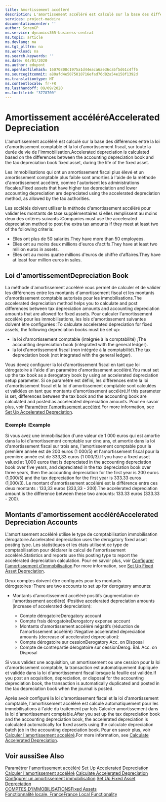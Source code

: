 ```yaml
---
title: Amortissement accéléré
description: L'amortissement accéléré est calculé sur la base des différences entre la loi d'amortissement comptable et la loi d'amortissement fiscal, sur toute la durée de vie de l'immobilisation.
services: project-madeira
documentationcenter: ''
author: SorenGP
ms.service: dynamics365-business-central
ms.topic: article
ms.devlang: na
ms.tgt_pltfrm: na
ms.workload: na
ms.search.keywords: ''
ms.date: 04/01/2020
ms.author: edupont
ms.openlocfilehash: 16070808c1975a1d44eaca6ae36ca5f5d61c4ff6
ms.sourcegitcommit: a80afd4e5075018716efad76d82a54e158f1392d
ms.translationtype: HT
ms.contentlocale: fr-FR
ms.lasthandoff: 09/09/2020
ms.locfileid: "3778700"
---
```

# <a name="accelerated-depreciation"></a><span data-ttu-id="b80e1-103">Amortissement accéléré</span><span class="sxs-lookup"><span data-stu-id="b80e1-103">Accelerated Depreciation</span></span>
<span data-ttu-id="b80e1-104">L'amortissement accéléré est calculé sur la base des différences entre la loi d'amortissement comptable et la loi d'amortissement fiscal, sur toute la durée de vie de l'immobilisation.</span><span class="sxs-lookup"><span data-stu-id="b80e1-104">Accelerated depreciation is calculated based on the differences between the accounting depreciation book and the tax depreciation book fixed asset, during the life of the fixed asset.</span></span>  

<span data-ttu-id="b80e1-105">Les immobilisations qui ont un amortissement fiscal plus élevé et un amortissement comptable plus faible sont amorties à l'aide de la méthode d'amortissement accéléré, comme l'autorisent les administrations fiscales.</span><span class="sxs-lookup"><span data-stu-id="b80e1-105">Fixed assets that have higher tax depreciation and lower accounting depreciation are depreciated using the accelerated depreciation method, as allowed by the tax authorities.</span></span>  

<span data-ttu-id="b80e1-106">Les sociétés doivent utiliser la méthode d'amortissement accéléré pour valider les montants de taxe supplémentaires si elles remplissent au moins deux des critères suivants :</span><span class="sxs-lookup"><span data-stu-id="b80e1-106">Companies must use the accelerated depreciation method to post the extra tax amounts if they meet at least two of the following criteria:</span></span>  

- <span data-ttu-id="b80e1-107">Elles ont plus de 50 salariés.</span><span class="sxs-lookup"><span data-stu-id="b80e1-107">They have more than 50 employees.</span></span>  
- <span data-ttu-id="b80e1-108">Elles ont au moins deux millions d'euros d'actifs.</span><span class="sxs-lookup"><span data-stu-id="b80e1-108">They have at least two million euros in assets.</span></span>  
- <span data-ttu-id="b80e1-109">Elles ont au moins quatre millions d'euros de chiffre d'affaires.</span><span class="sxs-lookup"><span data-stu-id="b80e1-109">They have at least four million euros in sales.</span></span>  

## <a name="depreciation-book"></a><span data-ttu-id="b80e1-110">Loi d'amortissement</span><span class="sxs-lookup"><span data-stu-id="b80e1-110">Depreciation Book</span></span>  
<span data-ttu-id="b80e1-111">La méthode d'amortissement accéléré vous permet de calculer et de valider les différences entre les montants d'amortissement fiscal et les montants d'amortissement comptable autorisés pour les immobilisations.</span><span class="sxs-lookup"><span data-stu-id="b80e1-111">The accelerated depreciation method helps you to calculate and post differences between tax depreciation amounts and accounting depreciation amounts that are allowed for fixed assets.</span></span> <span data-ttu-id="b80e1-112">Pour calculer l'amortissement accéléré pour les immobilisations, les lois d'amortissement suivantes doivent être configurées :</span><span class="sxs-lookup"><span data-stu-id="b80e1-112">To calculate accelerated depreciation for fixed assets, the following depreciation books must be set up:</span></span>  

- <span data-ttu-id="b80e1-113">la loi d'amortissement comptable (intégrée à la comptabilité) ;</span><span class="sxs-lookup"><span data-stu-id="b80e1-113">The accounting depreciation book (integrated with the general ledger).</span></span>  
- <span data-ttu-id="b80e1-114">la loi d'amortissement fiscal (non intégrée à la comptabilité).</span><span class="sxs-lookup"><span data-stu-id="b80e1-114">The tax depreciation book (not integrated with the general ledger).</span></span>  

<span data-ttu-id="b80e1-115">Vous devez configurer la loi d'amortissement fiscal en tant que loi dérogatoire à l'aide d'un paramètre d'amortissement accéléré.</span><span class="sxs-lookup"><span data-stu-id="b80e1-115">You must set up the tax book as a derogatory book by using an accelerated depreciation setup parameter.</span></span> <span data-ttu-id="b80e1-116">Si ce paramètre est défini, les différences entre la loi d'amortissement fiscal et la loi d'amortissement comptable sont calculées et validées en tant que montants d'amortissement accéléré.</span><span class="sxs-lookup"><span data-stu-id="b80e1-116">If this parameter is set, differences between the tax book and the accounting book are calculated and posted as accelerated depreciation amounts.</span></span> <span data-ttu-id="b80e1-117">Pour en savoir plus, voir [Paramétrer l'amortissement accéléré](how-to-set-up-accelerated-depreciation.md).</span><span class="sxs-lookup"><span data-stu-id="b80e1-117">For more information, see [Set Up Accelerated Depreciation](how-to-set-up-accelerated-depreciation.md).</span></span>  

### <a name="example"></a><span data-ttu-id="b80e1-118">Exemple :</span><span class="sxs-lookup"><span data-stu-id="b80e1-118">Example</span></span>  
 <span data-ttu-id="b80e1-119">Si vous avez une immobilisation d'une valeur de 1 000 euros qui est amortie dans la loi d'amortissement comptable sur cinq ans, et amortie dans la loi d'amortissement fiscal sur trois ans, l'amortissement comptable pour la première année est de 200 euros (1 000/5) et l'amortissement fiscal pour la première année est de 333,33 euros (1 000/3).</span><span class="sxs-lookup"><span data-stu-id="b80e1-119">If you have a fixed asset valued at 1,000 euros that is depreciated in the accounting depreciation book over five years, and depreciated in the tax depreciation book over three years, then the accounting depreciation for the first year is 200 euros (1,000/5) and the tax depreciation for the first year is 333.33 euros (1,000/3).</span></span> <span data-ttu-id="b80e1-120">Le montant d'amortissement accéléré est la différence entre ces deux montants : 133,33 euros (333,33 - 200).</span><span class="sxs-lookup"><span data-stu-id="b80e1-120">The accelerated depreciation amount is the difference between these two amounts: 133.33 euros (333.33 - 200).</span></span>  

## <a name="accelerated-depreciation-accounts"></a><span data-ttu-id="b80e1-121">Montants d'amortissement accéléré</span><span class="sxs-lookup"><span data-stu-id="b80e1-121">Accelerated Depreciation Accounts</span></span>  
<span data-ttu-id="b80e1-122">L'amortissement accéléré utilise le type de comptabilisation immobilisation dérogatoire.</span><span class="sxs-lookup"><span data-stu-id="b80e1-122">Accelerated depreciation uses the derogatory fixed asset posting type.</span></span> <span data-ttu-id="b80e1-123">Les statistiques et les états utilisent ce type de comptabilisation pour déclarer le calcul de l'amortissement accéléré.</span><span class="sxs-lookup"><span data-stu-id="b80e1-123">Statistics and reports use this posting type to report the accelerated depreciation calculation.</span></span> <span data-ttu-id="b80e1-124">Pour en savoir plus, voir [Configurer l'amortissement d'immobilisation](../../fa-how-setup-depreciation.md).</span><span class="sxs-lookup"><span data-stu-id="b80e1-124">For more information, see [Set Up Fixed Asset Depreciation](../../fa-how-setup-depreciation.md).</span></span>  

<span data-ttu-id="b80e1-125">Deux comptes doivent être configurés pour les montants dérogatoires :</span><span class="sxs-lookup"><span data-stu-id="b80e1-125">There are two accounts to set up for derogatory amounts:</span></span>  

- <span data-ttu-id="b80e1-126">Montants d'amortissement accéléré positifs (augmentation de l'amortissement accéléré) :</span><span class="sxs-lookup"><span data-stu-id="b80e1-126">Positive accelerated depreciation amounts (increase of accelerated depreciation):</span></span>  

    - <span data-ttu-id="b80e1-127">Compte dérogatoire</span><span class="sxs-lookup"><span data-stu-id="b80e1-127">Derogatory account</span></span>  
    - <span data-ttu-id="b80e1-128">Compte frais dérogatoire</span><span class="sxs-lookup"><span data-stu-id="b80e1-128">Derogatory expense account</span></span>  
    - <span data-ttu-id="b80e1-129">Montants d'amortissement accéléré négatifs (réduction de l'amortissement accéléré) :</span><span class="sxs-lookup"><span data-stu-id="b80e1-129">Negative accelerated depreciation amounts (decrease of accelerated depreciation):</span></span>  
    - <span data-ttu-id="b80e1-130">Compte dérogatoire sur cession</span><span class="sxs-lookup"><span data-stu-id="b80e1-130">Derogatory Acc. on Disposal</span></span>  
    - <span data-ttu-id="b80e1-131">Compte de contrepartie dérogatoire sur cession</span><span class="sxs-lookup"><span data-stu-id="b80e1-131">Derog. Bal. Acc. on Disposal</span></span>  

<span data-ttu-id="b80e1-132">Si vous validez une acquisition, un amortissement ou une cession pour la loi d'amortissement comptable, la transaction est automatiquement dupliquée et validée dans la loi d'amortissement fiscal lorsque la feuille est validée.</span><span class="sxs-lookup"><span data-stu-id="b80e1-132">If you post an acquisition, depreciation, or disposal for the accounting depreciation book, the transaction is automatically duplicated and posted in the tax depreciation book when the journal is posted.</span></span>  

<span data-ttu-id="b80e1-133">Après avoir configuré la loi d'amortissement fiscal et la loi d'amortissement comptable, l'amortissement accéléré est calculé automatiquement pour les immobilisations à l'aide du traitement par lots Calculer amortissement dans la loi d'amortissement comptable.</span><span class="sxs-lookup"><span data-stu-id="b80e1-133">After you set up the tax depreciation book and the accounting depreciation book, the accelerated depreciation is calculated automatically for fixed assets using the calculate depreciation batch job in the accounting depreciation book.</span></span> <span data-ttu-id="b80e1-134">Pour en savoir plus, voir [Calculer l'amortissement accéléré](how-to-calculate-accelerated-depreciation.md).</span><span class="sxs-lookup"><span data-stu-id="b80e1-134">For more information, see [Calculate Accelerated Depreciation](how-to-calculate-accelerated-depreciation.md).</span></span>  

## <a name="see-also"></a><span data-ttu-id="b80e1-135">Voir aussi</span><span class="sxs-lookup"><span data-stu-id="b80e1-135">See Also</span></span>  
 <span data-ttu-id="b80e1-136">[Paramétrer l'amortissement accéléré](how-to-set-up-accelerated-depreciation.md) </span><span class="sxs-lookup"><span data-stu-id="b80e1-136">[Set Up Accelerated Depreciation](how-to-set-up-accelerated-depreciation.md) </span></span>  
 <span data-ttu-id="b80e1-137">[Calculer l'amortissement accéléré](how-to-calculate-accelerated-depreciation.md) </span><span class="sxs-lookup"><span data-stu-id="b80e1-137">[Calculate Accelerated Depreciation](how-to-calculate-accelerated-depreciation.md) </span></span>  
 <span data-ttu-id="b80e1-138">[Configurer un amortissement immobilisation](../../fa-how-setup-depreciation.md) </span><span class="sxs-lookup"><span data-stu-id="b80e1-138">[Set Up Fixed Asset Depreciation](../../fa-how-setup-depreciation.md) </span></span>  
[<span data-ttu-id="b80e1-139">COMPTES D'IMMOBILISATIONS</span><span class="sxs-lookup"><span data-stu-id="b80e1-139">Fixed Assets</span></span>](../../fa-manage.md)  
 [<span data-ttu-id="b80e1-140">Fonctionnalité locale, France</span><span class="sxs-lookup"><span data-stu-id="b80e1-140">France Local Functionality</span></span>](france-local-functionality.md)
